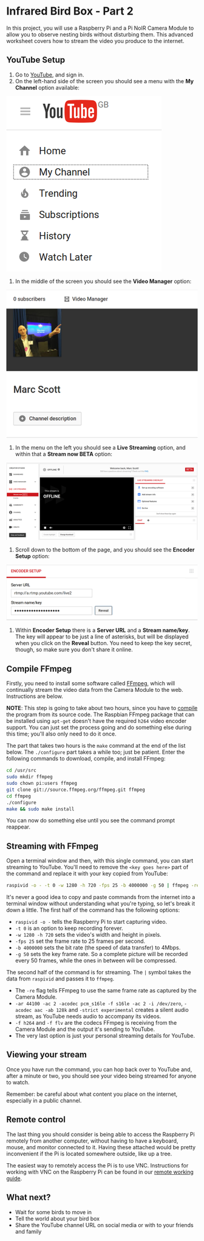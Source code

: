 # Infrared Bird Box - Part 2 

In this project, you will use a Raspberry Pi and a Pi NoIR Camera Module to allow you to observe nesting birds without disturbing them. This advanced worksheet covers how to stream the video you produce to the internet. 

## YouTube Setup

1. Go to [YouTube](https://www.youtube.com/), and sign in.
1. On the left-hand side of the screen you should see a menu with the **My Channel** option available:

  ![channel](images/channel.png)

1. In the middle of the screen you should see the **Video Manager** option:

  ![video manager](images/video-manager.png)

1. In the menu on the left you should see a **Live Streaming** option, and within that a **Stream now BETA** option:

  ![live stream](images/live-stream.png)

1. Scroll down to the bottom of the page, and you should see the **Encoder Setup** option:

  ![encoder setup](images/encoder-setup.png)
  
1. Within **Encoder Setup** there is a **Server URL** and a **Stream name/key**. The key will appear to be just a line of asterisks, but will be displayed when you click on the **Reveal** button. You need to keep the key secret, though, so make sure you don't share it online.

## Compile FFmpeg

Firstly, you need to install some software called [FFmpeg](http://www.ffmpeg.org/), which will continually stream the video data from the Camera Module to the web. Instructions are below.

**NOTE**: This step is going to take about two hours, since you have to [compile](http://en.wikipedia.org/wiki/Compiler) the program from its source code. The Raspbian FFmpeg package that can be installed using `apt-get` doesn't have the required `h264` video encoder support. You can just set the process going and do something else during this time; you'll also only need to do it once.

The part that takes two hours is the `make` command at the end of the list below. The `./configure` part takes a while too; just be patient. Enter the following commands to download, compile, and install FFmpeg:

```bash
cd /usr/src
sudo mkdir ffmpeg
sudo chown pi:users ffmpeg
git clone git://source.ffmpeg.org/ffmpeg.git ffmpeg
cd ffmpeg
./configure
make && sudo make install
```

You can now do something else until you see the command prompt reappear.

## Streaming with FFmpeg

Open a terminal window and then, with this single command, you can start streaming to YouTube. You'll need to remove the `<key goes here>` part of the command and replace it with your key copied from YouTube:

``` bash
raspivid -o - -t 0 -w 1280 -h 720 -fps 25 -b 4000000 -g 50 | ffmpeg -re -ar 44100 -ac 2 -acodec pcm_s16le -f s16le -ac 2 -i /dev/zero -f h264 -i - -vcodec copy -acodec aac -ab 128k -g 50 -strict experimental -f flv rtmp://a.rtmp.youtube.com/live2/<key goes here>
```

It's never a good idea to copy and paste commands from the internet into a terminal window without understanding what you're typing, so let's break it down a little. The first half of the command has the following options:

- `raspivid -o -` tells the Raspberry Pi to start capturing video.
- `-t 0` is an option to keep recording forever.
- `-w 1280 -h 720` sets the video's width and height in pixels.
- `-fps 25` set the frame rate to 25 frames per second.
- `-b 4000000` sets the bit rate (the speed of data transfer) to 4Mbps.
- `-g 50` sets the key frame rate. So a complete picture will be recorded every 50 frames, while the ones in between will be compressed.

The second half of the command is for streaming. The `|` symbol takes the data from `raspivid` and passes it to `ffmpeg`.

- The `-re` flag tells FFmpeg to use the same frame rate as captured by the Camera Module.
- `-ar 44100 -ac 2 -acodec pcm_s16le -f s16le -ac 2 -i /dev/zero`, `-acodec aac -ab 128k` and `-strict experimental` creates a silent audio stream, as YouTube needs audio to accompany its videos.
- `-f h264` and `-f flv` are the codecs FFmpeg is receiving from the Camera Module and the output it's sending to YouTube.
- The very last option is just your personal streaming details for YouTube.

## Viewing your stream

Once you have run the command, you can hop back over to YouTube and, after a minute or two, you should see your video being streamed for anyone to watch.

Remember: be careful about what content you place on the internet, especially in a public channel.

## Remote control

The last thing you should consider is being able to access the Raspberry Pi remotely from another computer, without having to have a keyboard, mouse, and monitor connected to it. Having these attached would be pretty inconvenient if the Pi is located somewhere outside, like up a tree.

The easiest way to remotely access the Pi is to use VNC. Instructions for working with VNC on the Raspberry Pi can be found in our [remote working guide](https://www.raspberrypi.org/learning/teachers-guide/remote/).


## What next?

- Wait for some birds to move in
- Tell the world about your bird box
- Share the YouTube channel URL on social media or with to your friends and family
